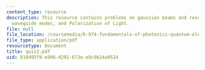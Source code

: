 ```yaml
---
content_type: resource
description: This resource contains problems on gaussian beams and resonators, coupled
  waveguide modes, and Polarization of Light.
file: null
file_location: /coursemedia/6-974-fundamentals-of-photonics-quantum-electronics-spring-2006/810495f8e996d292673ee9c9b24a9524_quiz2.pdf
file_type: application/pdf
resourcetype: Document
title: quiz2.pdf
uid: 810495f8-e996-d292-673e-e9c9b24a9524
---
```


